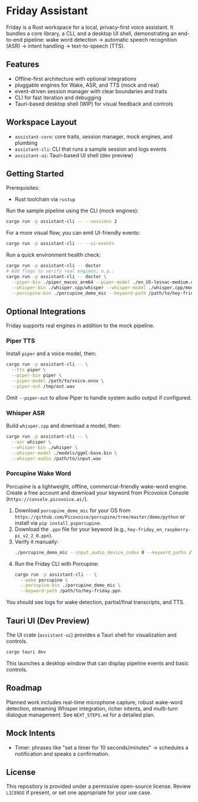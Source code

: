 # Friday Assistant

Friday is a Rust workspace for a local, privacy-first voice assistant. It bundles a core library, a CLI, and a desktop UI shell, demonstrating an end-to-end pipeline: wake word detection → automatic speech recognition (ASR) → intent handling → text-to-speech (TTS).

## Features

- Offline-first architecture with optional integrations
- pluggable engines for Wake, ASR, and TTS (mock and real)
- event-driven session manager with clear boundaries and traits
- CLI for fast iteration and debugging
- Tauri-based desktop shell (WIP) for visual feedback and controls

## Workspace Layout

- `assistant-core`: core traits, session manager, mock engines, and plumbing
- `assistant-cli`: CLI that runs a sample session and logs events
- `assistant-ui`: Tauri-based UI shell (dev preview)

## Getting Started

Prerequisites:
- Rust toolchain via `rustup`

Run the sample pipeline using the CLI (mock engines):

```bash
cargo run -p assistant-cli -- --sessions 2
```

For a more visual flow, you can emit UI-friendly events:

```bash
cargo run -p assistant-cli -- --ui-events
```

Run a quick environment health check:

```bash
cargo run -p assistant-cli -- doctor
# Add flags to verify real engines, e.g.:
cargo run -p assistant-cli -- doctor \
  --piper-bin ./piper_macos_arm64 --piper-model ./en_US-lessac-medium.onnx \
  --whisper-bin ./whisper.cpp/whisper --whisper-model ./whisper.cpp/models/ggml-base.bin \
  --porcupine-bin ./porcupine_demo_mic --keyword-path /path/to/hey-friday.ppn
```

## Optional Integrations

Friday supports real engines in addition to the mock pipeline.

### Piper TTS

Install `piper` and a voice model, then:

```bash
cargo run -p assistant-cli -- \
  --tts piper \
  --piper-bin piper \
  --piper-model /path/to/voice.onnx \
  --piper-out /tmp/out.wav
```

Omit `--piper-out` to allow Piper to handle system audio output if configured.

### Whisper ASR

Build `whisper.cpp` and download a model, then:

```bash
cargo run -p assistant-cli -- \
  --asr whisper \
  --whisper-bin ./whisper \
  --whisper-model ./models/ggml-base.bin \
  --whisper-audio /path/to/input.wav
```

### Porcupine Wake Word

Porcupine is a lightweight, offline, commercial-friendly wake-word engine. Create a free account and download your keyword from Picovoice Console (`https://console.picovoice.ai/`).

1. Download `porcupine_demo_mic` for your OS from `https://github.com/Picovoice/porcupine/tree/master/demo/python` or install via `pip install pvporcupine`.
2. Download the `.ppn` file for your keyword (e.g., `hey-friday_en_raspberry-pi_v2_2_0.ppn`).
3. Verify it manually:
   ```bash
   ./porcupine_demo_mic --input_audio_device_index 0 --keyword_paths /path/to/hey-friday.ppn
   ```
4. Run the Friday CLI with Porcupine:
   ```bash
   cargo run -p assistant-cli -- \
     --wake porcupine \
     --porcupine-bin ./porcupine_demo_mic \
     --keyword-path /path/to/hey-friday.ppn
   ```

You should see logs for wake detection, partial/final transcripts, and TTS.

## Tauri UI (Dev Preview)

The UI crate (`assistant-ui`) provides a Tauri shell for visualization and controls.

```bash
cargo tauri dev
```

This launches a desktop window that can display pipeline events and basic controls.

## Roadmap

Planned work includes real-time microphone capture, robust wake-word detection, streaming Whisper integration, richer intents, and multi-turn dialogue management. See `NEXT_STEPS.md` for a detailed plan.

## Mock Intents

- Timer: phrases like "set a timer for 10 seconds/minutes" → schedules a notification and speaks a confirmation.

## License

This repository is provided under a permissive open-source license. Review `LICENSE` if present, or set one appropriate for your use case.
